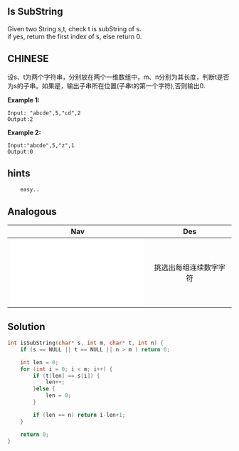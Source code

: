 ## Is SubString

Given two String s,t, check t is subString of s. <br />
if yes, return the first index of s, else return 0. <br />

## CHINESE
设s、t为两个字符串，分别放在两个一维数组中，m、n分别为其长度，判断t是否为s的子串。如果是，输出子串所在位置(子串t的第一个字符),否则输出0.

**Example 1:**
```
Input: "abcde",5,"cd",2
Output:2
```

**Example 2:**
```
Input:"abcde",5,"z",1
Output:0
```

## hints
```
    easy..
```

## Analogous
|                Nav                    |                 Des                 |
|:-------------------------------------:|:-----------------------------------:|
|![selectNum](selectNum.md)             |挑选出每组连续数字字符               |

## Solution
``` c
int isSubString(char* s, int m, char* t, int n) {
    if (s == NULL || t == NULL || n > m ) return 0;

    int len = 0;
    for (int i = 0; i < m; i++) {
        if (t[len] == s[i]) {
            len++;
        }else {
            len = 0;
        }

        if (len == n) return i-len+1;
    }

    return 0;
}
```